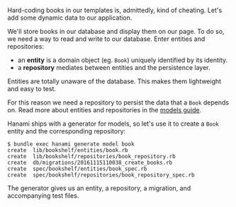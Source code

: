 Hard-coding books in our templates is, admittedly, kind of cheating. Let's add some dynamic data to our application.

We'll store books in our database and display them on our page. To do so, we need a way to read and write to our database. Enter entities and repositories:

* an **entity** is a domain object (eg. `Book`) uniquely identified by its identity.
* a **repository** mediates between entities and the persistence layer.

Entities are totally unaware of the database. This makes them lightweight and easy to test.

For this reason we need a repository to persist the data that a `Book` depends on. Read more about entities and repositories in the [models guide](http://hanamirb.org/guides/1.0/models/overview).

Hanami ships with a generator for models, so let's use it to create a `Book` entity and the corresponding repository:
    
```
$ bundle exec hanami generate model book
create  lib/bookshelf/entities/book.rb
create  lib/bookshelf/repositories/book_repository.rb
create  db/migrations/20161115110038_create_books.rb
create  spec/bookshelf/entities/book_spec.rb
create  spec/bookshelf/repositories/book_repository_spec.rb
```

The generator gives us an entity, a repository, a migration, and accompanying test files.

